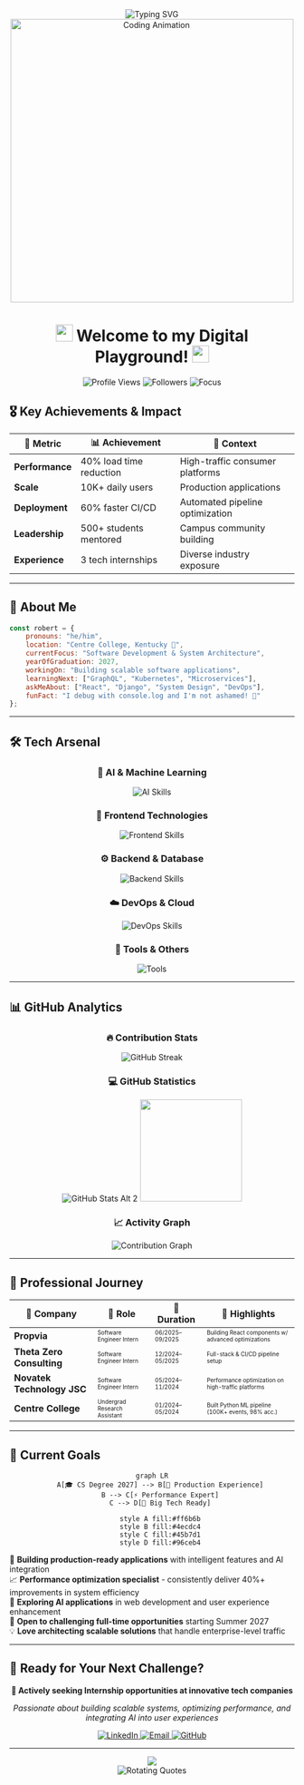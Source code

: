 <div align="center">
  <img src="https://readme-typing-svg.herokuapp.com?font=Fira+Code&size=30&duration=3000&pause=1000&color=FF6B6B&center=true&vCenter=true&width=600&lines=Hey+there%2C+I'm+Robert+Nguyen!+%F0%9F%91%8B;Software+Developer;CS+'27+%40+Centre+College;Always+Learning+%26+Building" alt="Typing SVG" />
</div>

<div align="center">
  <img src="https://user-images.githubusercontent.com/74038190/225813708-98b745f2-7d22-48cf-9150-083f1b00d6c9.gif" width="500" alt="Coding Animation"/>
</div>

<h1 align="center">
  <img src="https://media.giphy.com/media/hvRJCLFzcasrR4ia7z/giphy.gif" width="30">
  Welcome to my Digital Playground!
  <img src="https://media.giphy.com/media/hvRJCLFzcasrR4ia7z/giphy.gif" width="30">
</h1>

<div align="center">
  <img src="https://komarev.com/ghpvc/?username=robert-nguyenn&color=FF6B6B&style=for-the-badge" alt="Profile Views"/>
  <img src="https://img.shields.io/github/followers/robert-nguyenn?style=for-the-badge&color=4CAF50" alt="Followers"/>
  <img src="https://img.shields.io/badge/Focus-Software%20Development-brightgreen?style=for-the-badge" alt="Focus"/>
</div>

## 🎖️ Key Achievements & Impact

<div align="center">
  
| 🎯 **Metric** | 📊 **Achievement** | 🚀 **Context** |
|---------------|-------------------|----------------|
| **Performance** | 40% load time reduction | High-traffic consumer platforms |
| **Scale** | 10K+ daily users | Production applications |
| **Deployment** | 60% faster CI/CD | Automated pipeline optimization |
| **Leadership** | 500+ students mentored | Campus community building |
| **Experience** | 3 tech internships | Diverse industry exposure |

</div>

---

## 🚀 About Me

```javascript
const robert = {
    pronouns: "he/him",
    location: "Centre College, Kentucky 🏫",
    currentFocus: "Software Development & System Architecture",
    yearOfGraduation: 2027,
    workingOn: "Building scalable software applications",
    learningNext: ["GraphQL", "Kubernetes", "Microservices"],
    askMeAbout: ["React", "Django", "System Design", "DevOps"],
    funFact: "I debug with console.log and I'm not ashamed! 🐛"
};
```

---

## 🛠️ Tech Arsenal

<div align="center">

### 🤖 AI & Machine Learning
<p>
  <img src="https://skillicons.dev/icons?i=python,tensorflow,pytorch,opencv" alt="AI Skills"/>
</p>

### 🎨 Frontend Technologies
<p>
  <img src="https://skillicons.dev/icons?i=react,nextjs,html,css,js,ts,tailwind,bootstrap" alt="Frontend Skills"/>
</p>

### ⚙️ Backend & Database
<p>
  <img src="https://skillicons.dev/icons?i=python,django,fastapi,nodejs,express,java,postgresql,mysql,mongodb" alt="Backend Skills"/>
</p>

### ☁️ DevOps & Cloud
<p>
  <img src="https://skillicons.dev/icons?i=docker,aws,github,gitlab,linux" alt="DevOps Skills"/>
</p>

### 🔧 Tools & Others
<p>
  <img src="https://skillicons.dev/icons?i=git,vscode,figma,postman,firebase,vercel,bash,powershell" alt="Tools"/>
</p>

</div>

---

## 📊 GitHub Analytics

<div align="center">
  
### 🔥 Contribution Stats
  
<img src="https://streak-stats.demolab.com/?user=robert-nguyenn&theme=radical&hide_border=true&border_radius=20" alt="GitHub Streak"/>

### 💻 GitHub Statistics

<img src="https://github-readme-stats-eight-theta.vercel.app/api?username=robert-nguyenn&show_icons=true&theme=radical&include_all_commits=true&count_private=true&hide_border=true" alt="GitHub Stats Alt 2"/>
<img height="180em" src="https://github-readme-stats-git-masterrstaa-rickstaa.vercel.app/api/top-langs/?username=robert-nguyenn&layout=compact&langs_count=8&theme=radical&hide_border=true&border_radius=20"/>

### 📈 Activity Graph

<img src="https://github-readme-activity-graph.vercel.app/graph?username=robert-nguyenn&theme=react-dark&hide_border=true&area=true&line=FF6B6B&point=FFFFFF&bg_color=0D1117" alt="Contribution Graph"/>

</div>

---

## 💼 Professional Journey

<div align="center">

<table>
  <thead>
    <tr>
      <th>🏢 Company</th>
      <th>👔 Role</th>
      <th>📅 Duration</th>
      <th>🔗 Highlights</th>
    </tr>
  </thead>
  <tbody>
    <tr>
      <td><b>Propvia</b></td>
      <td><font size="1">Software Engineer Intern</font></td>
      <td><font size="1">06/2025–09/2025</font></td>
      <td><font size="1">Building React components w/ advanced optimizations</font></td>
    </tr>
    <tr>
      <td><b>Theta Zero Consulting</b></td>
      <td><font size="1">Software Engineer Intern</font></td>
      <td><font size="1">12/2024–05/2025</font></td>
      <td><font size="1">Full-stack & CI/CD pipeline setup</font></td>
    </tr>
    <tr>
      <td><b>Novatek Technology JSC</b></td>
      <td><font size="1">Software Engineer Intern</font></td>
      <td><font size="1">05/2024–11/2024</font></td>
      <td><font size="1">Performance optimization on high-traffic platforms</font></td>
    </tr>
    <tr>
      <td><b>Centre College</b></td>
      <td><font size="1">Undergrad Research Assistant</font></td>
      <td><font size="1">01/2024–05/2024</font></td>
      <td><font size="1">Built Python ML pipeline (100K+ events, 98% acc.)</font></td>
    </tr>
  </tbody>
</table>

</div>

---

## 🎯 Current Goals

<div align="center">

```mermaid
graph LR
    A[🎓 CS Degree 2027] --> B[🚀 Production Experience]
    B --> C[⚡ Performance Expert]
    C --> D[🏢 Big Tech Ready]
    
    style A fill:#ff6b6b
    style B fill:#4ecdc4
    style C fill:#45b7d1
    style D fill:#96ceb4
```

</div>

🚀 **Building production-ready applications** with intelligent features and AI integration <br>
📈 **Performance optimization specialist** - consistently deliver 40%+ improvements in system efficiency <br>
🤖 **Exploring AI applications** in web development and user experience enhancement <br>
🤝 **Open to challenging full-time opportunities** starting Summer 2027 <br>
💡 **Love architecting scalable solutions** that handle enterprise-level traffic <br>

---

## 🤝 Ready for Your Next Challenge?

<div align="center">
  
**🎯 Actively seeking Internship opportunities at innovative tech companies**

*Passionate about building scalable systems, optimizing performance, and integrating AI into user experiences*

  <a href="https://www.linkedin.com/in/robert-nguyenn/" target="_blank">
    <img src="https://img.shields.io/badge/LinkedIn-Let's_Connect-0077B5?style=for-the-badge&logo=linkedin&logoColor=white" alt="LinkedIn"/>
  </a>
  <a href="mailto:robert.nguyenanh@gmail.com" target="_blank">
    <img src="https://img.shields.io/badge/Email-Reach_Out-D14836?style=for-the-badge&logo=gmail&logoColor=white" alt="Email"/>
  </a>
  <a href="https://github.com/robert-nguyenn" target="_blank">
    <img src="https://img.shields.io/badge/GitHub-View_Projects-100000?style=for-the-badge&logo=github&logoColor=white" alt="GitHub"/>
  </a>
</div>

---

<div align="center">
  <img src="https://capsule-render.vercel.app/api?type=waving&color=gradient&customColorList=6,11,20&height=150&section=footer&text=Thanks%20for%20visiting!&fontSize=42&fontColor=fff&animation=twinkling"/>
</div>

<div align="center">
  <img src="https://readme-typing-svg.herokuapp.com?font=Fira+Code&size=20&duration=3000&pause=1000&color=4CAF50&center=true&vCenter=true&width=700&lines=%22Code+is+like+humor%E2%80%94if+you+have+to+explain+it%2C+it's+bad.%22;%22First%2C+solve+the+problem.+Then%2C+write+the+code.%22;%22The+best+code+is+no+code+at+all.%22" alt="Rotating Quotes"/>
</div>
